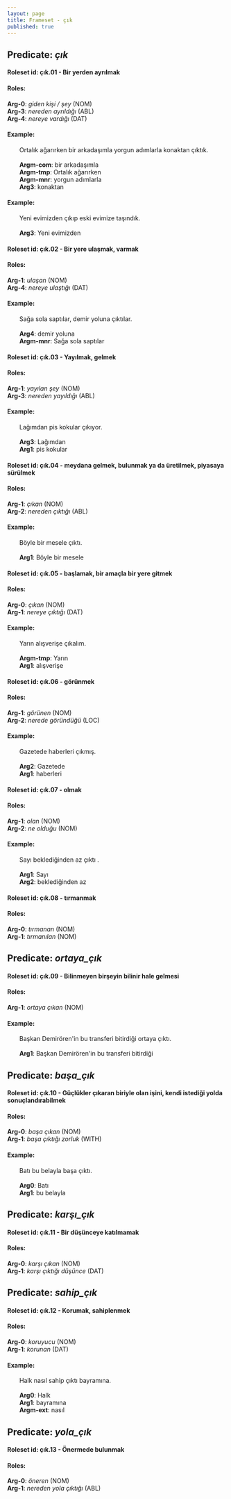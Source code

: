 ```yaml
---
layout: page
title: Frameset - çık
published: true
---
```

<h2>Predicate: <i>çık</i></h2>
<h4>Roleset id: çık.01 - Bir yerden ayrılmak<br>
<h4>Roles:</h4>
<b>Arg-0</b>: <i>giden kişi / şey</i>  (NOM) <br>
<b>Arg-3</b>: <i>nereden ayrıldığı</i>  (ABL) <br>
<b>Arg-4</b>: <i>nereye vardığı</i>  (DAT) <br>
<h4>Example:</h4>
&emsp;&emsp;Ortalık ağarırken bir arkadaşımla yorgun adımlarla konaktan çıktık.<br><br>
&emsp;&emsp;<b>Argm-com</b>:  bir arkadaşımla<br>
&emsp;&emsp;<b>Argm-tmp</b>:  Ortalık ağarırken<br>
&emsp;&emsp;<b>Argm-mnr</b>:  yorgun adımlarla<br>
&emsp;&emsp;<b>Arg3</b>:  konaktan<br>

<h4>Example:</h4>
&emsp;&emsp;Yeni evimizden çıkıp eski evimize taşındık.<br><br>
&emsp;&emsp;<b>Arg3</b>:  Yeni evimizden<br>

<h4>Roleset id: çık.02 - Bir yere ulaşmak, varmak<br>
<h4>Roles:</h4>
<b>Arg-1</b>: <i>ulaşan</i>  (NOM) <br>
<b>Arg-4</b>: <i>nereye ulaştığı</i>  (DAT) <br>
<h4>Example:</h4>
&emsp;&emsp;Sağa sola saptılar, demir yoluna çıktılar.<br><br>
&emsp;&emsp;<b>Arg4</b>:  demir yoluna<br>
&emsp;&emsp;<b>Argm-mnr</b>:  Sağa sola saptılar<br>

<h4>Roleset id: çık.03 - Yayılmak, gelmek<br>
<h4>Roles:</h4>
<b>Arg-1</b>: <i>yayılan şey</i>  (NOM) <br>
<b>Arg-3</b>: <i>nereden yayıldığı</i>  (ABL) <br>
<h4>Example:</h4>
&emsp;&emsp;Lağımdan pis kokular çıkıyor.<br><br>
&emsp;&emsp;<b>Arg3</b>:  Lağımdan<br>
&emsp;&emsp;<b>Arg1</b>:  pis kokular<br>

<h4>Roleset id: çık.04 - meydana gelmek, bulunmak ya da üretilmek, piyasaya sürülmek<br>
<h4>Roles:</h4>
<b>Arg-1</b>: <i>çıkan</i>  (NOM) <br>
<b>Arg-2</b>: <i>nereden çıktığı</i>  (ABL) <br>
<h4>Example:</h4>
&emsp;&emsp;Böyle bir mesele çıktı.<br><br>
&emsp;&emsp;<b>Arg1</b>:  Böyle bir mesele<br>

<h4>Roleset id: çık.05 - başlamak, bir amaçla bir yere gitmek<br>
<h4>Roles:</h4>
<b>Arg-0</b>: <i>çıkan</i>  (NOM) <br>
<b>Arg-1</b>: <i>nereye çıktığı</i>  (DAT) <br>
<h4>Example:</h4>
&emsp;&emsp;Yarın alışverişe çıkalım.<br><br>
&emsp;&emsp;<b>Argm-tmp</b>:  Yarın<br>
&emsp;&emsp;<b>Arg1</b>:  alışverişe<br>

<h4>Roleset id: çık.06 - görünmek<br>
<h4>Roles:</h4>
<b>Arg-1</b>: <i>görünen</i>  (NOM) <br>
<b>Arg-2</b>: <i>nerede göründüğü</i>  (LOC) <br>
<h4>Example:</h4>
&emsp;&emsp;Gazetede haberleri çıkmış.<br><br>
&emsp;&emsp;<b>Arg2</b>:  Gazetede<br>
&emsp;&emsp;<b>Arg1</b>:  haberleri<br>

<h4>Roleset id: çık.07 - olmak<br>
<h4>Roles:</h4>
<b>Arg-1</b>: <i>olan</i>  (NOM) <br>
<b>Arg-2</b>: <i>ne olduğu</i>  (NOM) <br>
<h4>Example:</h4>
&emsp;&emsp;Sayı beklediğinden az çıktı .<br><br>
&emsp;&emsp;<b>Arg1</b>:  Sayı<br>
&emsp;&emsp;<b>Arg2</b>:  beklediğinden az<br>

<h4>Roleset id: çık.08 - tırmanmak<br>
<h4>Roles:</h4>
<b>Arg-0</b>: <i>tırmanan</i>  (NOM) <br>
<b>Arg-1</b>: <i>tırmanılan</i>  (NOM) <br>
<h2>Predicate: <i>ortaya_çık</i></h2>
<h4>Roleset id: çık.09 - Bilinmeyen birşeyin bilinir hale gelmesi<br>
<h4>Roles:</h4>
<b>Arg-1</b>: <i>ortaya çıkan</i>  (NOM) <br>
<h4>Example:</h4>
&emsp;&emsp;Başkan Demirören'in bu transferi bitirdiği ortaya çıktı.<br><br>
&emsp;&emsp;<b>Arg1</b>:  Başkan Demirören'in bu transferi bitirdiği<br>

<h2>Predicate: <i>başa_çık</i></h2>
<h4>Roleset id: çık.10 - Güçlükler çıkaran biriyle olan işini, kendi istediği yolda sonuçlandırabilmek<br>
<h4>Roles:</h4>
<b>Arg-0</b>: <i>başa çıkan</i>  (NOM) <br>
<b>Arg-1</b>: <i>başa çıktığı zorluk</i>  (WITH) <br>
<h4>Example:</h4>
&emsp;&emsp;Batı bu belayla başa çıktı.<br><br>
&emsp;&emsp;<b>Arg0</b>:  Batı<br>
&emsp;&emsp;<b>Arg1</b>:  bu belayla<br>

<h2>Predicate: <i>karşı_çık</i></h2>
<h4>Roleset id: çık.11 - Bir düşünceye katılmamak<br>
<h4>Roles:</h4>
<b>Arg-0</b>: <i>karşı çıkan</i>  (NOM) <br>
<b>Arg-1</b>: <i>karşı çıktığı düşünce</i>  (DAT) <br>
<h2>Predicate: <i>sahip_çık</i></h2>
<h4>Roleset id: çık.12 - Korumak, sahiplenmek<br>
<h4>Roles:</h4>
<b>Arg-0</b>: <i>koruyucu</i>  (NOM) <br>
<b>Arg-1</b>: <i>korunan</i>  (DAT) <br>
<h4>Example:</h4>
&emsp;&emsp;Halk nasıl sahip çıktı bayramına.<br><br>
&emsp;&emsp;<b>Arg0</b>:  Halk<br>
&emsp;&emsp;<b>Arg1</b>:  bayramına<br>
&emsp;&emsp;<b>Argm-ext</b>:  nasıl<br>

<h2>Predicate: <i>yola_çık</i></h2>
<h4>Roleset id: çık.13 - Önermede bulunmak<br>
<h4>Roles:</h4>
<b>Arg-0</b>: <i>öneren</i>  (NOM) <br>
<b>Arg-1</b>: <i>nereden yola çıktığı</i>  (ABL) <br>
